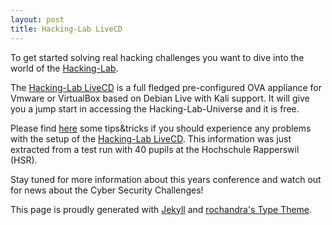 ```yaml
---
layout: post
title: Hacking-Lab LiveCD
---
```

<!-- preview_img -->
To get started solving real hacking challenges you want to dive into the world of the [Hacking-Lab](https://www.hacking-lab.com/index.html).

The [Hacking-Lab LiveCD](http://media.hacking-lab.com) is a full fledged pre-configured OVA appliance for Vmware or VirtualBox based on Debian Live with Kali support. It will give you a jump start in accessing the Hacking-Lab-Universe and it is free.  

Please find [here](/res/posts/HL_LiveCD_Common_Problems.pdf) some tips&tricks if you should experience any problems with the setup of the [Hacking-Lab LiveCD](http://media.hacking-lab.com). This information was just extracted from a test run with 40 pupils at the Hochschule Rapperswil (HSR).

Stay tuned for more information about this years conference and watch out for news about the Cyber Security Challenges!

This page is proudly generated with [Jekyll](http://jekyllrb.com/) and
[rochandra's Type Theme](https://github.com/rohanchandra/type-theme/).
